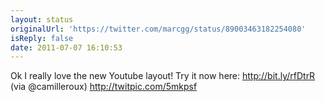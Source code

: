 ```yaml
---
layout: status
originalUrl: 'https://twitter.com/marcgg/status/89003463182254080'
isReply: false
date: 2011-07-07 16:10:53
---
```


Ok I really love the new Youtube layout! Try it now here: http://bit.ly/rfDtrR (via @camilleroux)  http://twitpic.com/5mkpsf
